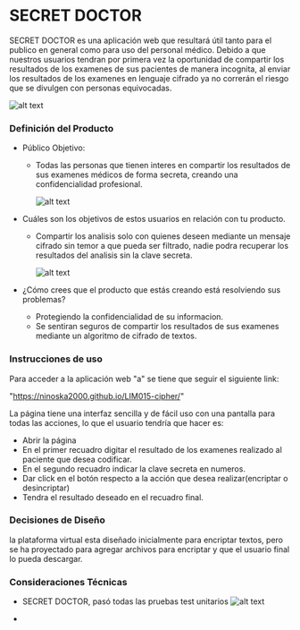 # SECRET DOCTOR
SECRET DOCTOR es una aplicación web que resultará útil tanto para el publico en general como para uso del personal médico. Debido a que nuestros usuarios tendran por primera vez la oportunidad de compartir los resultados de los examenes de sus pacientes de manera incognita, al enviar los resultados de los examenes  en lenguaje cifrado ya no correrán el riesgo que se divulgen con personas equivocadas.


![alt text](imagenes/restados.jpg)

### Definición del Producto

* Público Objetivo:

  - Todas las personas que tienen interes en compartir los resultados de sus examenes médicos de  forma secreta, creando una  confidencialidad profesional.

    ![alt text](imagenes/analisisApp.jpg)

* Cuáles son los objetivos de estos usuarios en relación con tu producto.

  - Compartir los analisis solo con quienes deseen mediante un mensaje cifrado sin temor a que pueda ser filtrado, nadie podra recuperar los resultados del analisis sin la clave secreta.

    ![alt text](imagenes/cifrado.jpeg)  

* ¿Cómo crees que el producto que estás creando está resolviendo sus problemas?

  - Protegiendo la confidencialidad de su informacion.
  - Se sentiran seguros de compartir los resultados de sus examenes mediante un algoritmo de cifrado de textos.

### Instrucciones de uso
  Para acceder a la aplicación web "a" se tiene que seguir el siguiente link:

  "https://ninoska2000.github.io/LIM015-cipher/"

  La página tiene una interfaz sencilla y de fácil uso con una pantalla para todas las acciones, lo que el usuario tendría que hacer es:
* Abrir la página
* En el primer recuadro digitar el resultado de los examenes realizado al paciente  que desea codificar.
* En el segundo recuadro indicar la clave secreta en numeros.
* Dar click en el botón respecto a la acción que desea realizar(encriptar o desincriptar)
* Tendra el resultado deseado en el recuadro final.

### Decisiones de Diseño

la plataforma virtual esta diseñado inicialmente para encriptar textos, pero se ha proyectado para agregar archivos para encriptar y que el usuario final lo pueda descargar.


### Consideraciones Técnicas
* SECRET DOCTOR, pasó todas las pruebas test unitarios
![alt text](imagenes/test.PNG) 


*